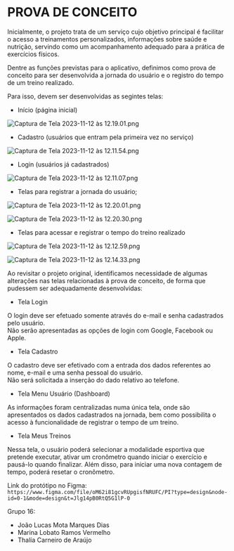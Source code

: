 # PROVA DE CONCEITO

Inicialmente, o projeto trata de um serviço cujo objetivo principal é 
facilitar o acesso a treinamentos personalizados, informações sobre saúde e 
nutrição, servindo como um acompanhamento adequado para a prática de 
exercícios físicos.  

Dentre as funções previstas para o aplicativo, definimos como prova de 
conceito para ser desenvolvida a jornada do usuário e o registro do tempo 
de um treino realizado.

Para isso, devem ser desenvolvidas as segintes telas:
- Início (página inicial)

![Captura de Tela 2023-11-12 às 12.19.01.png](..%2F..%2F..%2FDesktop%2FCaptura%20de%20Tela%202023-11-12%20%C3%A0s%2012.19.01.png)

- Cadastro (usuários que entram pela primeira vez no serviço)

![Captura de Tela 2023-11-12 às 12.11.54.png](..%2F..%2F..%2FDesktop%2FCaptura%20de%20Tela%202023-11-12%20%C3%A0s%2012.11.54.png)

- Login (usuários já cadastrados)

![Captura de Tela 2023-11-12 às 12.11.07.png](..%2F..%2F..%2FDesktop%2FCaptura%20de%20Tela%202023-11-12%20%C3%A0s%2012.11.07.png)

- Telas para registrar a jornada do usuário; 

![Captura de Tela 2023-11-12 às 12.20.01.png](..%2F..%2F..%2FDesktop%2FCaptura%20de%20Tela%202023-11-12%20%C3%A0s%2012.20.01.png)

![Captura de Tela 2023-11-12 às 12.20.30.png](..%2F..%2F..%2FDesktop%2FCaptura%20de%20Tela%202023-11-12%20%C3%A0s%2012.20.30.png)

- Telas para acessar e registrar o tempo do treino realizado

![Captura de Tela 2023-11-12 às 12.12.59.png](..%2F..%2F..%2FDesktop%2FCaptura%20de%20Tela%202023-11-12%20%C3%A0s%2012.12.59.png)

![Captura de Tela 2023-11-12 às 12.14.33.png](..%2F..%2F..%2FDesktop%2FCaptura%20de%20Tela%202023-11-12%20%C3%A0s%2012.14.33.png)


Ao revisitar o projeto original, identificamos necessidade de algumas 
alterações nas telas relacionadas à prova de conceito, de forma que 
pudessem ser adequadamente desenvolvidas:

- Tela Login

O login deve ser efetuado somente através do e-mail e senha cadastrados 
pelo usuário.  
Não serão apresentadas as opções de login com Google, Facebook ou Apple.

- Tela Cadastro

O cadastro deve ser efetivado com a entrada dos dados referentes ao nome,
e-mail e uma senha pessoal do usuário.  
Não será solicitada a inserção do dado relativo ao telefone.

- Tela Menu Usuário (Dashboard)

As informações foram centralizadas numa única tela, onde são apresentados os dados 
cadastrados na jornada, bem como possibilita o acesso à funcionalidade de 
registrar o tempo de um treino.


- Tela Meus Treinos

Nessa tela, o usuário poderá selecionar a modalidade esportiva que pretende 
executar, ativar um cronômetro quando iniciar o exercício e pausá-lo quando 
finalizar. Além disso, para iniciar uma nova contagem de tempo, 
poderá resetar o cronômetro.


Link do protótipo no Figma:
`https://www.figma.com/file/oM62i81gcvRUpgisfNRUFC/PI?type=design&node-id=0-1&mode=design&t=Jlg14pB0RtQ5G1lP-0`


Grupo 16:
- João Lucas Mota Marques Dias
- Marina Lobato Ramos Vermelho
- Thalía Carneiro de Araújo 

